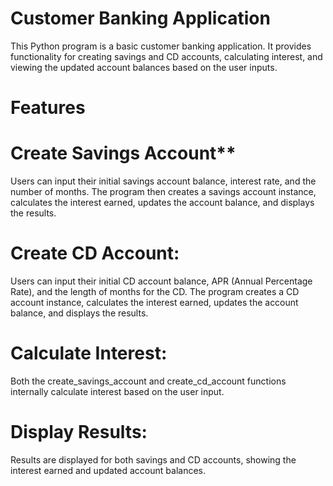 # Customer Banking Application

This Python program is a basic customer banking application. It provides functionality for creating savings and CD accounts, calculating interest, and viewing the updated account balances based on the user inputs.

# Features

# Create Savings Account**
Users can input their initial savings account balance, interest rate, and the number of months. The program then creates a savings account instance, calculates the interest earned, updates the account balance, and displays the results.

# Create CD Account:
Users can input their initial CD account balance, APR (Annual Percentage Rate), and the length of months for the CD. The program creates a CD account instance, calculates the interest earned, updates the account balance, and displays the results.

# Calculate Interest:
Both the create_savings_account and create_cd_account functions internally calculate interest based on the user input.

# Display Results:
Results are displayed for both savings and CD accounts, showing the interest earned and updated account balances.




